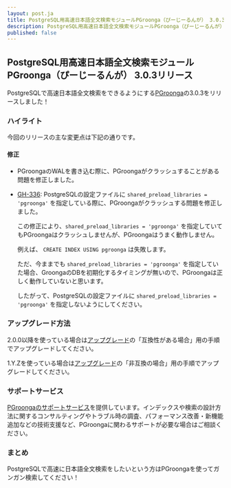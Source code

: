 ```yaml
---
layout: post.ja
title: PostgreSQL用高速日本語全文検索モジュールPGroonga（ぴーじーるんが） 3.0.3リリース
description: PostgreSQL用高速日本語全文検索モジュールPGroonga（ぴーじーるんが） 3.0.3をリリースしました！
published: false
---
```


## PostgreSQL用高速日本語全文検索モジュールPGroonga（ぴーじーるんが） 3.0.3リリース

PostgreSQLで高速日本語全文検索をできるようにする[PGroonga](https://pgroonga.github.io/ja/)の3.0.3をリリースしました！

### ハイライト

今回のリリースの主な変更点は下記の通りです。

#### 修正

  * PGroongaのWALを書き込む際に、PGroongaがクラッシュすることがある問題を修正しました。

  * [GH-336](https://github.com/pgroonga/pgroonga/issues/336): PostgreSQLの設定ファイルに ``shared_preload_libraries = 'pgroonga'`` を指定している際に、PGroongaがクラッシュする問題を修正しました。

    この修正により、``shared_preload_libraries = 'pgroonga'`` を指定していてもPGroongaはクラッシュしませんが、PGroongaはうまく動作しません。

    例えば、 ``CREATE INDEX USING pgroonga`` は失敗します。

    ただ、今ままでも ``shared_preload_libraries = 'pgroonga'`` を指定していた場合、GroongaのDBを初期化するタイミングが無いので、PGroongaは正しく動作していないと思います。

    したがって、PostgreSQLの設定ファイルに ``shared_preload_libraries = 'pgroonga'`` を指定しないようにしてください。

### アップグレード方法

2.0.0以降を使っている場合は[アップグレード](https://pgroonga.github.io/ja/upgrade/#compatible-case)の「互換性がある場合」用の手順でアップグレードしてください。

1.Y.Zを使っている場合は[アップグレード](https://pgroonga.github.io/ja/upgrade/#incompatible-case)の「非互換の場合」用の手順でアップグレードしてください。

### サポートサービス

[PGroongaのサポートサービス](https://pgroonga.github.io/ja/support/)を提供しています。インデックスや検索の設計方法に関するコンサルティングやトラブル時の調査、パフォーマンス改善・新機能追加などの技術支援など、PGroongaに関わるサポートが必要な場合はご相談ください。

### まとめ

PostgreSQLで高速に日本語全文検索をしたいという方はPGroongaを使ってガンガン検索してください！
